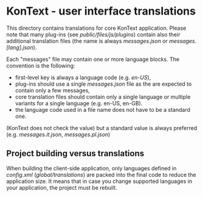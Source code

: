 # KonText - user interface translations

This directory contains translations for core KonText application.
Please note that many plug-ins (see *public/files/js/plugins*) contain
also their additional translation files (the name is always *messages.json*
or *messages.[lang].json*).

Each "messages" file may contain one or more language blocks. The convention
is the following:

* first-level key is always a language code (e.g. *en-US*),
* plug-ins should use a single *messages.json* file as the are expected to
contain only a few messages,
* core translation files should contain only a single language or multiple
variants for a single language (e.g. en-US, en-GB).
* the language code used in a file name does not have to be a standard one.

(KonText does not check the value) but a standard value is always preferred
(e.g. *messages.it.json*, *messages.pl.json*)

## Project building versus translations

When building the client-side application, only languages defined
in *config.xml* (*global/translations*) are packed into the final code
to reduce the application size. It means that in case you change supported
languages in your application, the project must be rebuilt.
